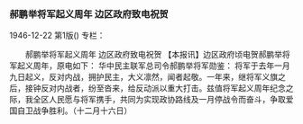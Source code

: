 ### 郝鹏举将军起义周年  边区政府致电祝贺

1946-12-22
第1版()
专栏：

　　郝鹏举将军起义周年
    边区政府致电祝贺
    【本报讯】边区政府顷电贺郝鹏举将军起义周年，原电如下：
    华中民主联军总司令郝鹏举将军勋鉴：
    将军于去年一月九日起义，反对内战，拥护民主，大义凛然，闻者起敬。一年来，继将军义旗之后，接钟反对内战者，纷至沓来，给反动派以重大打击。兹值将军起义周年纪念之际，我全区人民愿与将军携手，共同为实现政协路线及一月停战令而奋斗，争取爱国自卫战争胜利。（十二月十六日）
